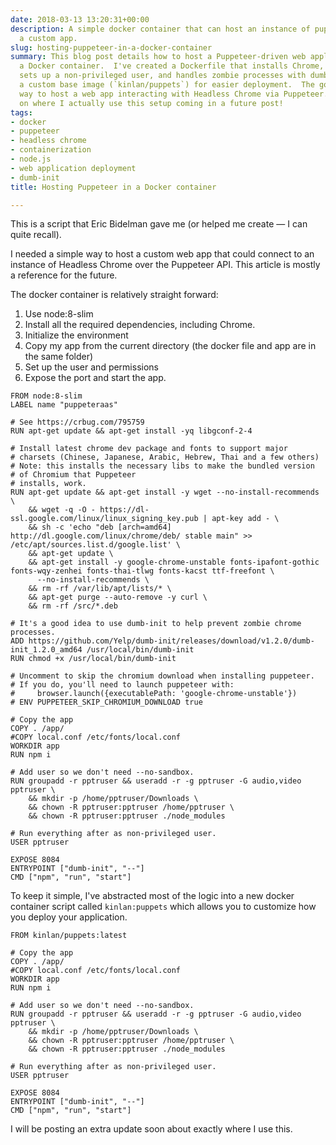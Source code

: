 ```yaml
---
date: 2018-03-13 13:20:31+00:00
description: A simple docker container that can host an instance of puppeteer and
  a custom app.
slug: hosting-puppeteer-in-a-docker-container
summary: This blog post details how to host a Puppeteer-driven web application inside
  a Docker container.  I've created a Dockerfile that installs Chrome, necessary dependencies,
  sets up a non-privileged user, and handles zombie processes with dumb-init. It leverages
  a custom base image (`kinlan/puppets`) for easier deployment.  The goal was a straightforward
  way to host a web app interacting with Headless Chrome via Puppeteer. More details
  on where I actually use this setup coming in a future post!
tags:
- docker
- puppeteer
- headless chrome
- containerization
- node.js
- web application deployment
- dumb-init
title: Hosting Puppeteer in a Docker container

---
```


This is a script that Eric Bidelman gave me (or helped me create &mdash; I can
quite recall).

I needed a simple way to host a custom web app that could connect to an instance
of Headless Chrome over the Puppeteer API. This article is mostly a reference
for the future.

The docker container is relatively straight forward:

1. Use node:8-slim
2. Install all the required dependencies, including Chrome.
3. Initialize the environment
4. Copy my app from the current directory (the docker file and app are in the
   same folder)
5. Set up the user and permissions
6. Expose the port and start the app.

```docker
FROM node:8-slim
LABEL name "puppeteraas"

# See https://crbug.com/795759
RUN apt-get update && apt-get install -yq libgconf-2-4

# Install latest chrome dev package and fonts to support major 
# charsets (Chinese, Japanese, Arabic, Hebrew, Thai and a few others)
# Note: this installs the necessary libs to make the bundled version 
# of Chromium that Puppeteer
# installs, work.
RUN apt-get update && apt-get install -y wget --no-install-recommends \
    && wget -q -O - https://dl-ssl.google.com/linux/linux_signing_key.pub | apt-key add - \
    && sh -c 'echo "deb [arch=amd64] http://dl.google.com/linux/chrome/deb/ stable main" >> /etc/apt/sources.list.d/google.list' \
    && apt-get update \
    && apt-get install -y google-chrome-unstable fonts-ipafont-gothic fonts-wqy-zenhei fonts-thai-tlwg fonts-kacst ttf-freefont \
      --no-install-recommends \
    && rm -rf /var/lib/apt/lists/* \
    && apt-get purge --auto-remove -y curl \
    && rm -rf /src/*.deb

# It's a good idea to use dumb-init to help prevent zombie chrome processes.
ADD https://github.com/Yelp/dumb-init/releases/download/v1.2.0/dumb-init_1.2.0_amd64 /usr/local/bin/dumb-init
RUN chmod +x /usr/local/bin/dumb-init

# Uncomment to skip the chromium download when installing puppeteer. 
# If you do, you'll need to launch puppeteer with:
#     browser.launch({executablePath: 'google-chrome-unstable'})
# ENV PUPPETEER_SKIP_CHROMIUM_DOWNLOAD true

# Copy the app
COPY . /app/
#COPY local.conf /etc/fonts/local.conf
WORKDIR app
RUN npm i

# Add user so we don't need --no-sandbox.
RUN groupadd -r pptruser && useradd -r -g pptruser -G audio,video pptruser \
    && mkdir -p /home/pptruser/Downloads \
    && chown -R pptruser:pptruser /home/pptruser \
    && chown -R pptruser:pptruser ./node_modules

# Run everything after as non-privileged user.
USER pptruser

EXPOSE 8084
ENTRYPOINT ["dumb-init", "--"]
CMD ["npm", "run", "start"]
```

To keep it simple, I've abstracted most of the logic into a new docker container
script called `kinlan:puppets` which allows you to customize how you deploy your
application.

```docker
FROM kinlan/puppets:latest

# Copy the app
COPY . /app/
#COPY local.conf /etc/fonts/local.conf
WORKDIR app
RUN npm i

# Add user so we don't need --no-sandbox.
RUN groupadd -r pptruser && useradd -r -g pptruser -G audio,video pptruser \
    && mkdir -p /home/pptruser/Downloads \
    && chown -R pptruser:pptruser /home/pptruser \
    && chown -R pptruser:pptruser ./node_modules

# Run everything after as non-privileged user.
USER pptruser

EXPOSE 8084
ENTRYPOINT ["dumb-init", "--"]
CMD ["npm", "run", "start"]
```

I will be posting an extra update soon about exactly where I use this.